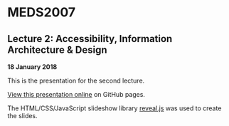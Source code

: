 # MEDS2007

## Lecture 2: Accessibility, Information Architecture & Design

**18 January 2018**

This is the presentation for the second lecture.

[View this presentation online](https://meds2007.github.io/lecture02/) on GitHub pages.

The HTML/CSS/JavaScript slideshow library [reveal.js](http://lab.hakim.se/reveal-js/) was used to create the slides.
